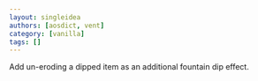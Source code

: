 ```yaml
---
layout: singleidea
authors: [aosdict, vent]
category: [vanilla]
tags: []
---
```

Add un-eroding a dipped item as an additional fountain dip effect.
